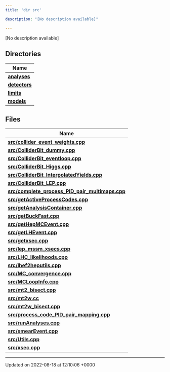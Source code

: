 ```yaml
---
title: 'dir src'

description: "[No description available]"

---
```







[No description available]

## Directories

| Name           |
| -------------- |
| **[analyses](/documentation/code/gambit_2-2/files/dir_ebf4efc09232e9b3baff73345d00af17/#dir-analyses)**  |
| **[detectors](/documentation/code/gambit_2-2/files/dir_ec0001d0a47d8f5e87814a0c290a00e6/#dir-detectors)**  |
| **[limits](/documentation/code/gambit_2-2/files/dir_43317e43f0d2f00527788176b6ed19bf/#dir-limits)**  |
| **[models](/documentation/code/gambit_2-2/files/dir_6a2ef1661f87480de03fb9e3f0a6d5bc/#dir-models)**  |

## Files

| Name           |
| -------------- |
| **[src/collider_event_weights.cpp](/documentation/code/gambit_2-2/files/collider__event__weights_8cpp/#file-collider-event-weights.cpp)**  |
| **[src/ColliderBit_dummy.cpp](/documentation/code/gambit_2-2/files/colliderbit__dummy_8cpp/#file-colliderbit-dummy.cpp)**  |
| **[src/ColliderBit_eventloop.cpp](/documentation/code/gambit_2-2/files/colliderbit__eventloop_8cpp/#file-colliderbit-eventloop.cpp)**  |
| **[src/ColliderBit_Higgs.cpp](/documentation/code/gambit_2-2/files/colliderbit__higgs_8cpp/#file-colliderbit-higgs.cpp)**  |
| **[src/ColliderBit_InterpolatedYields.cpp](/documentation/code/gambit_2-2/files/colliderbit__interpolatedyields_8cpp/#file-colliderbit-interpolatedyields.cpp)**  |
| **[src/ColliderBit_LEP.cpp](/documentation/code/gambit_2-2/files/colliderbit__lep_8cpp/#file-colliderbit-lep.cpp)**  |
| **[src/complete_process_PID_pair_multimaps.cpp](/documentation/code/gambit_2-2/files/complete__process__pid__pair__multimaps_8cpp/#file-complete-process-pid-pair-multimaps.cpp)**  |
| **[src/getActiveProcessCodes.cpp](/documentation/code/gambit_2-2/files/getactiveprocesscodes_8cpp/#file-getactiveprocesscodes.cpp)**  |
| **[src/getAnalysisContainer.cpp](/documentation/code/gambit_2-2/files/getanalysiscontainer_8cpp/#file-getanalysiscontainer.cpp)**  |
| **[src/getBuckFast.cpp](/documentation/code/gambit_2-2/files/getbuckfast_8cpp/#file-getbuckfast.cpp)**  |
| **[src/getHepMCEvent.cpp](/documentation/code/gambit_2-2/files/gethepmcevent_8cpp/#file-gethepmcevent.cpp)**  |
| **[src/getLHEvent.cpp](/documentation/code/gambit_2-2/files/getlhevent_8cpp/#file-getlhevent.cpp)**  |
| **[src/getxsec.cpp](/documentation/code/gambit_2-2/files/getxsec_8cpp/#file-getxsec.cpp)**  |
| **[src/lep_mssm_xsecs.cpp](/documentation/code/gambit_2-2/files/lep__mssm__xsecs_8cpp/#file-lep-mssm-xsecs.cpp)**  |
| **[src/LHC_likelihoods.cpp](/documentation/code/gambit_2-2/files/lhc__likelihoods_8cpp/#file-lhc-likelihoods.cpp)**  |
| **[src/lhef2heputils.cpp](/documentation/code/gambit_2-2/files/lhef2heputils_8cpp/#file-lhef2heputils.cpp)**  |
| **[src/MC_convergence.cpp](/documentation/code/gambit_2-2/files/mc__convergence_8cpp/#file-mc-convergence.cpp)**  |
| **[src/MCLoopInfo.cpp](/documentation/code/gambit_2-2/files/mcloopinfo_8cpp/#file-mcloopinfo.cpp)**  |
| **[src/mt2_bisect.cpp](/documentation/code/gambit_2-2/files/mt2__bisect_8cpp/#file-mt2-bisect.cpp)**  |
| **[src/mt2w.cc](/documentation/code/gambit_2-2/files/mt2w_8cc/#file-mt2w.cc)**  |
| **[src/mt2w_bisect.cpp](/documentation/code/gambit_2-2/files/mt2w__bisect_8cpp/#file-mt2w-bisect.cpp)**  |
| **[src/process_code_PID_pair_mapping.cpp](/documentation/code/gambit_2-2/files/process__code__pid__pair__mapping_8cpp/#file-process-code-pid-pair-mapping.cpp)**  |
| **[src/runAnalyses.cpp](/documentation/code/gambit_2-2/files/runanalyses_8cpp/#file-runanalyses.cpp)**  |
| **[src/smearEvent.cpp](/documentation/code/gambit_2-2/files/smearevent_8cpp/#file-smearevent.cpp)**  |
| **[src/Utils.cpp](/documentation/code/gambit_2-2/files/utils_8cpp/#file-utils.cpp)**  |
| **[src/xsec.cpp](/documentation/code/gambit_2-2/files/xsec_8cpp/#file-xsec.cpp)**  |






-------------------------------

Updated on 2022-08-18 at 12:10:06 +0000
